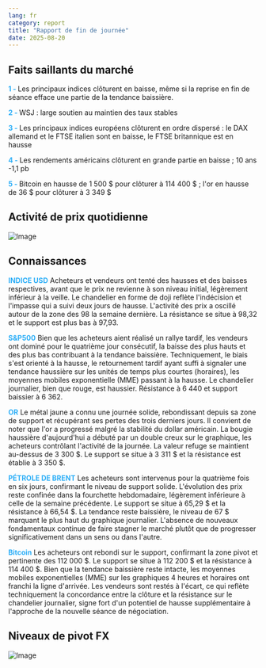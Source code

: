 ```yaml
---
lang: fr
category: report
title: "Rapport de fin de journée"
date: 2025-08-20
---
```



<h2>Faits saillants du marché</h2>
<strong style="color: #2caef7;">1 - </strong> Les principaux indices clôturent en baisse, même si la reprise en fin de séance efface une partie de la tendance baissière.

<strong style="color: #2caef7;">2 - </strong> WSJ : large soutien au maintien des taux stables

<strong style="color: #2caef7;">3 - </strong> Les principaux indices européens clôturent en ordre dispersé : le DAX allemand et le FTSE italien sont en baisse, le FTSE britannique est en hausse

<strong style="color: #2caef7;">4 - </strong> Les rendements américains clôturent en grande partie en baisse ; 10 ans -1,1 pb

<strong style="color: #2caef7;">5 - </strong> Bitcoin en hausse de 1 500 $ pour clôturer à 114 400 $ ; l'or en hausse de 36 $ pour clôturer à 3 349 $



<h2>Activité de prix quotidienne</h2>
<img src="https://markleighedu.github.io/img/Aug-2025/20-Aug-2025/price.jpg" alt="Image"/>

<h2>Connaissances</h2>
<strong style="color: #2caef7;">INDICE USD</strong> Acheteurs et vendeurs ont tenté des hausses et des baisses respectives, avant que le prix ne revienne à son niveau initial, légèrement inférieur à la veille. Le chandelier en forme de doji reflète l'indécision et l'impasse qui a suivi deux jours de hausse. L'activité des prix a oscillé autour de la zone des 98 la semaine dernière. La résistance se situe à 98,32 et le support est plus bas à 97,93.

<strong style="color: #2caef7;">S&P500</strong> Bien que les acheteurs aient réalisé un rallye tardif, les vendeurs ont dominé pour le quatrième jour consécutif, la baisse des plus hauts et des plus bas contribuant à la tendance baissière. Techniquement, le biais s'est orienté à la hausse, le retournement tardif ayant suffi à signaler une tendance haussière sur les unités de temps plus courtes (horaires), les moyennes mobiles exponentielle (MME) passant à la hausse. Le chandelier journalier, bien que rouge, est haussier. Résistance à 6 440 et support baissier à 6 362.

<strong style="color: #2caef7;">OR</strong> Le métal jaune a connu une journée solide, rebondissant depuis sa zone de support et récupérant ses pertes des trois derniers jours. Il convient de noter que l'or a progressé malgré la stabilité du dollar américain. La bougie haussière d'aujourd'hui a débuté par un double creux sur le graphique, les acheteurs contrôlant l'activité de la journée. La valeur refuge se maintient au-dessus de 3 300 $. Le support se situe à 3 311 $ et la résistance est établie à 3 350 $.

<strong style="color: #2caef7;">PÉTROLE DE BRENT</strong> Les acheteurs sont intervenus pour la quatrième fois en six jours, confirmant le niveau de support solide. L'évolution des prix reste confinée dans la fourchette hebdomadaire, légèrement inférieure à celle de la semaine précédente. Le support se situe à 65,29 $ et la résistance à 66,54 $. La tendance reste baissière, le niveau de 67 $ marquant le plus haut du graphique journalier. L'absence de nouveaux fondamentaux continue de faire stagner le marché plutôt que de progresser significativement dans un sens ou dans l'autre.

<strong style="color: #2caef7;">Bitcoin</strong> Les acheteurs ont rebondi sur le support, confirmant la zone pivot et pertinente des 112 000 $. Le support se situe à 112 200 $ et la résistance à 114 400 $. Bien que la tendance baissière reste intacte, les moyennes mobiles exponentielles (MME) sur les graphiques 4 heures et horaires ont franchi la ligne d'arrivée. Les vendeurs sont restés à l'écart, ce qui reflète techniquement la concordance entre la clôture et la résistance sur le chandelier journalier, signe fort d'un potentiel de hausse supplémentaire à l'approche de la nouvelle séance de négociation.



<h2>Niveaux de pivot FX</h2>
<img src="https://markleighedu.github.io/img/Aug-2025/20-Aug-2025/pivot.jpg" alt="Image"/>